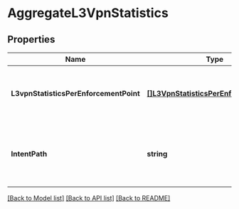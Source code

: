 # AggregateL3VpnStatistics

## Properties
Name | Type | Description | Notes
------------ | ------------- | ------------- | -------------
**L3vpnStatisticsPerEnforcementPoint** | [**[]L3VpnStatisticsPerEnforcementPoint**](L3VpnStatisticsPerEnforcementPoint.md) | List of L3Vpn Statistics per Enforcement Point.  | [optional] [default to null]
**IntentPath** | **string** | Intent path of object, forward slashes must be escaped using %2F.  | [default to null]

[[Back to Model list]](../README.md#documentation-for-models) [[Back to API list]](../README.md#documentation-for-api-endpoints) [[Back to README]](../README.md)

